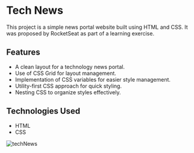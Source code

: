 # Tech News

This project is a simple news portal website built using HTML and CSS. It was proposed by RocketSeat as part of a learning exercise.

## Features

- A clean layout for a technology news portal.
- Use of CSS Grid for layout management.
- Implementation of CSS variables for easier style management.
- Utility-first CSS approach for quick styling.
- Nesting CSS to organize styles effectively.

## Technologies Used

- HTML
- CSS

![techNews](https://github.com/user-attachments/assets/10ed3237-7920-4f83-9e44-6a25ae503d8d)
